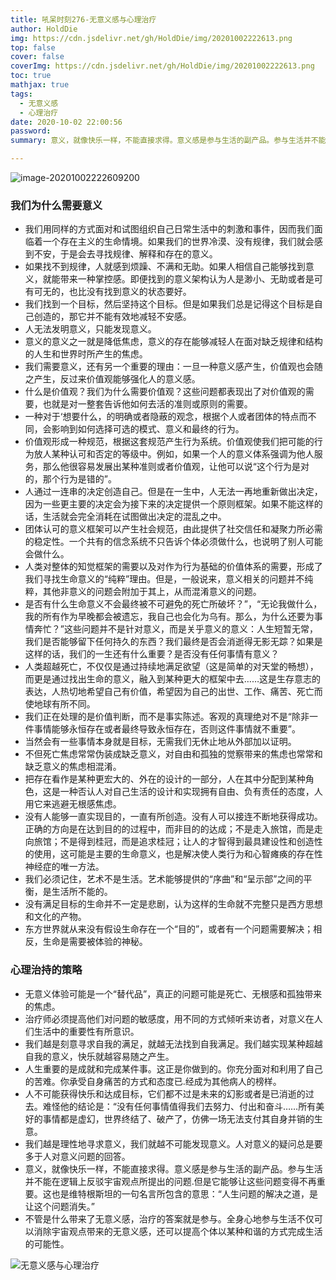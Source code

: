 ```yaml
---
title: 吼呆时刻276-无意义感与心理治疗
author: HoldDie
img: https://cdn.jsdelivr.net/gh/HoldDie/img/20201002222613.png
top: false
cover: false
coverImg: https://cdn.jsdelivr.net/gh/HoldDie/img/20201002222613.png
toc: true
mathjax: true
tags:
  - 无意义感
  - 心理治疗
date: 2020-10-02 22:00:56
password:
summary: 意义，就像快乐一样，不能直接求得。意义感是参与生活的副产品。参与生活并不能在逻辑上反驳宇宙观点所提出的问题.但是它能够让这些问题变得不再重要。

---
```


![image-20201002222609200](https://cdn.jsdelivr.net/gh/HoldDie/img/20201002222613.png)

### 我们为什么需要意义

- 我们用同样的方式面对和试图组织自己日常生活中的刺激和事件，因而我们面临着一个存在主义的生命情境。如果我们的世界冷漠、没有规律，我们就会感到不安，于是会去寻找规律、解释和存在的意义。
- 如果找不到规律，人就感到烦躁、不满和无助。如果人相信自己能够找到意义，就能带来一种掌控感。即便找到的意义架构认为人是渺小、无助或者是可有可无的，也比没有找到意义的状态要好。
- 我们找到一个目标，然后坚持这个目标。但是如果我们总是记得这个目标是自己创造的，那它并不能有效地减轻不安感。
- 人无法发明意义，只能发现意义。
- 意义的意义之一就是降低焦虑，意义的存在能够减轻人在面对缺乏规律和结构的人生和世界时所产生的焦虑。
- 我们需要意义，还有另一个重要的理由：一旦一种意义感产生，价值观也会随之产生，反过来价值观能够强化人的意义感。
- 什么是价值观？我们为什么需要价值观？这些问题都表现出了对价值观的需要，也就是对一整套告诉他如何去活的准则或原则的需要。
- 一种对于‘想要什么，的明确或者隐蔽的观念，根据个人或者团体的特点而不同，会影响到如何选择可选的模式、意义和最终的行为。
- 价值观形成一种规范，根据这套规范产生行为系统。价值观使我们把可能的行为放人某种认可和否定的等级中。例如，如果一个人的意义体系强调为他人服务，那么他很容易发展出某种准则或者价值观，让他可以说“这个行为是对的，那个行为是错的”。
- 人通过一连串的决定创造自己。但是在一生中，人无法一再地重新做出决定，因为一些更主要的决定会为接下来的决定提供一个原则框架。如果不能这样的话，生活就会完全消耗在试图做出决定的混乱之中。
- 团体认可的意义框架可以产生社会规范，由此提供了社交信任和凝聚力所必需的稳定性。一个共有的信念系统不只告诉个体必须做什么，也说明了别人可能会做什么。
- 人类对整体的知觉框架的需要以及对作为行为基础的价值体系的需要，形成了我们寻找生命意义的“纯粹”理由。但是，一般说来，意义相关的问题并不纯粹，其他非意义的问题会附加于其上，从而混淆意义的问题。
- 是否有什么生命意义不会最终被不可避免的死亡所破坏？”，“无论我做什么，我的所有作为早晚都会被遗忘，我自己也会化为乌有。那么，为什么还要为事情奔忙？”这些问题并不是针对意义，而是关乎意义的意义：人生短暂无常，我们是否能够留下任何持久的东西？我们最终是否会消逝得无影无踪？如果是这样的话，我们的一生还有什么重要？是否没有任何事情有意义？
- 人类超越死亡，不仅仅是通过持续地满足欲望（这是简单的对天堂的畅想），而更是通过找出生命的意义，融入到某种更大的框架中去……这是生存意志的表达，人热切地希望自己有价值，希望因为自己的出世、工作、痛苦、死亡而使地球有所不同。
- 我们正在处理的是价值判断，而不是事实陈述。客观的真理绝对不是“除非一件事情能够永恒存在或者最终导致永恒存在，否则这件事情就不重要”。
- 当然会有一些事情本身就是目标，无需我们无休止地从外部加以证明。
- 不但死亡焦虑常常伪装成缺乏意义，对自由和孤独的觉察带来的焦虑也常常和缺乏意义的焦虑相混淆。
- 把存在看作是某种更宏大的、外在的设计的一部分，人在其中分配到某种角色，这是一种否认人对自己生活的设计和实现拥有自由、负有责任的态度，人用它来逃避无根感焦虑。
- 没有人能够一直实现目的，一直有所创造。没有人可以接连不断地获得成功。正确的方向是在达到目的的过程中，而非目的的达成；不是走入旅馆，而是走向旅馆；不是得到桂冠，而是追求桂冠；让人的才智得到最具建设性和创造性的使用，这可能是主要的生命意义，也是解决使人类行为和心智瘫痪的存在性神经症的唯一方法。
- 我们必须记住，艺术不是生活。艺术能够提供的“序曲”和“呈示部”之间的平衡，是生活所不能的。
- 没有满足目标的生命并不一定是悲剧，认为这样的生命就不完整只是西方思想和文化的产物。
- 东方世界就从来没有假设生命存在一个“目的”，或者有一个问题需要解决；相反，生命是需要被体验的神秘。

### 心理治持的策略

- 无意义体验可能是一个“替代品”，真正的问题可能是死亡、无根感和孤独带来的焦虑。
- 治疗师必须提高他们对问题的敏感度，用不同的方式倾听来访者，对意义在人们生活中的重要性有所意识。
- 我们越是刻意寻求自我的满足，就越无法找到自我满足。我们越实现某种超越自我的意义，快乐就越容易随之产生。
- 人生重要的是成就和完成某件事。这正是你做到的。你充分面对和利用了自己的苦难。你承受自身痛苦的方式和态度已.经成为其他病人的榜样。
- 人不可能获得快乐和达成目标，它们都不过是未来的幻影或者是已消逝的过去。难怪他的结论是：“没有任何事情值得我们去努力、付出和奋斗……所有美好的事情都是虚幻，世界终结了、破产了，仿佛一场无法支付其自身并销的生意。
- 我们越是理性地寻求意义，我们就越不可能发现意义。人对意义的疑问总是要多于人对意义问题的回答。
- 意义，就像快乐一样，不能直接求得。意义感是参与生活的副产品。参与生活并不能在逻辑上反驳宇宙观点所提出的问题.但是它能够让这些问题变得不再重要。这也是维特根斯坦的一句名言所包含的意思：“人生问题的解决之道，是让这个问题消失。”
- 不管是什么带来了无意义感，治疗的答案就是参与。全身心地参与生活不仅可以消除宇宙观点带来的无意义感，还可以提高个体以某种和谐的方式完成生活的可能性。

![无意义感与心理治疗](https://cdn.jsdelivr.net/gh/HoldDie/img/20201002222648.png)